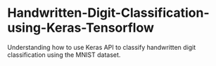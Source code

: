 # Handwritten-Digit-Classification-using-Keras-Tensorflow
Understanding how to use Keras API to classify handwritten digit classification using the MNIST dataset.
